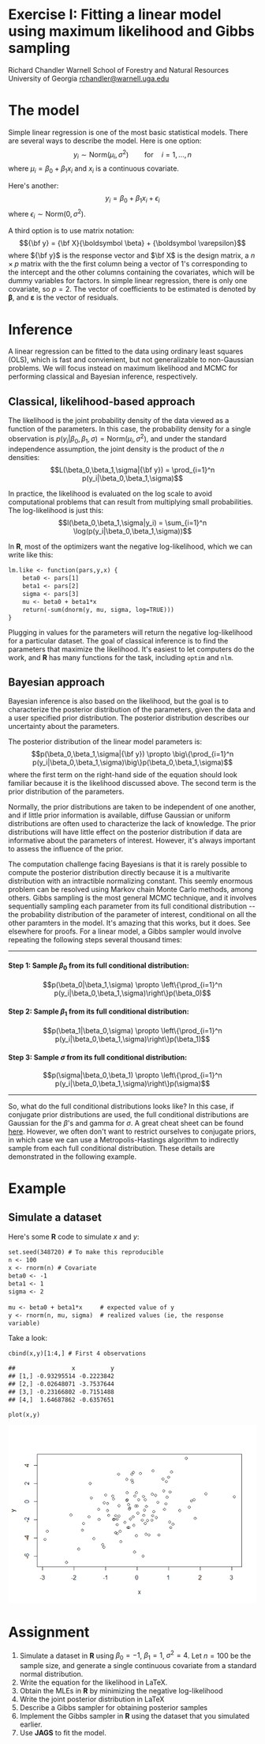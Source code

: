Exercise I: Fitting a linear model using maximum likelihood and Gibbs sampling
==============================================================================

Richard Chandler Warnell School of Forestry and Natural Resources
University of Georgia <rchandler@warnell.uga.edu>

The model
=========

Simple linear regression is one of the most basic statistical models.
There are several ways to describe the model. Here is one option:
$$y_i \sim \mathrm{Norm}(\mu_i,\sigma^2) \qquad \mathrm{for} \quad i=1,\dots,n $$
where $\mu_i = \beta_0 + \beta_1 x_i$ and $x_i$ is a continuous
covariate.

Here's another: $$y_i = \beta_0 + \beta_1 x_i + \epsilon_i$$ where
$\epsilon_i \sim \mathrm{Norm}(0, \sigma^2)$.

A third option is to use matrix notation:
$${\bf y} = {\bf X}{\boldsymbol \beta} + {\boldsymbol \varepsilon}$$
where ${\bf y}$ is the response vector and $\bf X$ is the design matrix,
a $n \times p$ matrix with the the first column being a vector of 1's
corresponding to the intercept and the other columns containing the
covariates, which will be dummy variables for factors. In simple linear
regression, there is only one covariate, so $p=2$. The vector of
coefficients to be estimated is denoted by $\boldsymbol \beta$, and
$\boldsymbol \varepsilon$ is the vector of residuals.

Inference
=========

A linear regression can be fitted to the data using ordinary least
squares (OLS), which is fast and convienient, but not generalizable to
non-Gaussian problems. We will focus instead on maximum likelihood and
MCMC for performing classical and Bayesian inference, respectively.

Classical, likelihood-based approach
------------------------------------

The likelihood is the joint probability density of the data viewed as a
function of the parameters. In this case, the probability density for a
single observation is
$p(y_i|\beta_0,\beta_1,\sigma)=\mathrm{Norm}(\mu_i,\sigma^2)$, and under
the standard independence assumption, the joint density is the product
of the $n$ densities:
$$L(\beta_0,\beta_1,\sigma|{\bf y}) = \prod_{i=1}^n
p(y_i|\beta_0,\beta_1,\sigma)$$

In practice, the likelihood is evaluated on the log scale to avoid
computational problems that can result from multiplying small
probabilities. The log-likelihood is just this:
$$l(\beta_0,\beta_1,\sigma|y_i) = \sum_{i=1}^n
\log(p(y_i|\beta_0,\beta_1,\sigma))$$

In **R**, most of the optimizers want the negative log-likelihood, which
we can write like this:

``` {.r}
lm.like <- function(pars,y,x) {
    beta0 <- pars[1]
    beta1 <- pars[2]
    sigma <- pars[3]
    mu <- beta0 + beta1*x
    return(-sum(dnorm(y, mu, sigma, log=TRUE)))
}
```

Plugging in values for the parameters will return the negative
log-likelihood for a particular dataset. The goal of classical inference
is to find the parameters that maximize the likelihood. It's easiest to
let computers do the work, and **R** has many functions for the task,
including `optim` and `nlm`.

Bayesian approach
-----------------

Bayesian inference is also based on the likelihood, but the goal is to
characterize the posterior distribution of the parameters, given the
data and a user specified prior distribution. The posterior distribution
describes our uncertainty about the parameters.

The posterior distribution of the linear model parameters is:
$$p(\beta_0,\beta_1,\sigma|{\bf y}) \propto \big\{\prod_{i=1}^n
p(y_i|\beta_0,\beta_1,\sigma)\big\}p(\beta_0,\beta_1,\sigma)$$ where the
first term on the right-hand side of the equation should look familiar
because it is the likelihood discussed above. The second term is the
prior distribution of the parameters.

Normally, the prior distributions are taken to be independent of one
another, and if little prior information is available, diffuse Gaussian
or uniform distributions are often used to characterize the lack of
knowledge. The prior distributions will have little effect on the
posterior distribution if data are informative about the parameters of
interest. However, it's always important to assess the influence of the
prior.

The computation challenge facing Bayesians is that it is rarely possible
to compute the posterior distribution directly because it is a
multivarite distribution with an intractible normalizing constant. This
seemly enormous problem can be resolved using Markov chain Monte Carlo
methods, among others. Gibbs sampling is the most general MCMC
technique, and it involves sequentially sampling each parameter from its
full conditional distribution -- the probability distribution of the
parameter of interest, conditional on all the other paramters in the
model. It's amazing that this works, but it does. See elsewhere for
proofs. For a linear model, a Gibbs sampler would involve repeating the
following steps several thousand times:

------------------------------------------------------------------------

#### Step 1: Sample $\beta_0$ from its full conditional distribution:

$$p(\beta_0|\beta_1,\sigma) \propto \left\{\prod_{i=1}^n p(y_i|\beta_0,\beta_1,\sigma)\right\}p(\beta_0)$$

#### Step 2: Sample $\beta_1$ from its full conditional distribution:

$$p(\beta_1|\beta_0,\sigma) \propto \left\{\prod_{i=1}^n p(y_i|\beta_0,\beta_1,\sigma)\right\}p(\beta_1)$$

#### Step 3: Sample $\sigma$ from its full conditional distribution:

$$p(\sigma|\beta_0,\beta_1) \propto \left\{\prod_{i=1}^n
p(y_i|\beta_0,\beta_1,\sigma)\right\}p(\sigma)$$

------------------------------------------------------------------------

So, what do the full conditional distributions looks like? In this case,
if conjugate prior distributions are used, the full conditional
distributions are Gaussian for the $\beta$'s and gamma for $\sigma$. A
great cheat sheet can be found
[here](https://en.wikipedia.org/wiki/Conjugate_prior#Table_of_conjugate_distributions).
However, we often don't want to restrict ourselves to conjugate priors,
in which case we can use a Metropolis-Hastings algorithm to indirectly
sample from each full conditional distribution. These details are
demonstrated in the following example.

Example
=======

Simulate a dataset
------------------

Here's some **R** code to simulate $x$ and $y$:

``` {.r}
set.seed(348720) # To make this reproducible
n <- 100
x <- rnorm(n) # Covariate
beta0 <- -1
beta1 <- 1
sigma <- 2

mu <- beta0 + beta1*x     # expected value of y
y <- rnorm(n, mu, sigma)  # realized values (ie, the response variable)
```

Take a look:

``` {.r}
cbind(x,y)[1:4,] # First 4 observations
```

    ##                x          y
    ## [1,] -0.93295514 -0.2223842
    ## [2,] -0.02648071 -3.7537644
    ## [3,] -0.23166802 -0.7151488
    ## [4,]  1.64687862 -0.6357651

``` {.r}
plot(x,y)
```

![](lm_files/figure-markdown/unnamed-chunk-3-1.png)

Assignment
==========

1.  Simulate a dataset in **R** using $\beta_0=-1$, $\beta_1=1$,
    $\sigma^2=4$. Let $n=100$ be the sample size, and generate a single
    continuous covariate from a standard normal distribution.
2.  Write the equation for the likelihood in LaTeX.
3.  Obtain the MLEs in **R** by minimizing the negative log-likelihood
4.  Write the joint posterior distribution in LaTeX
5.  Describe a Gibbs sampler for obtaining posterior samples
6.  Implement the Gibbs sampler in **R** using the dataset that you
    simulated earlier.
7.  Use **JAGS** to fit the model.

